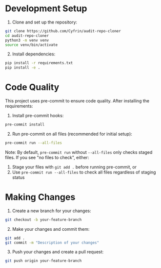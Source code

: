 # Development Setup

1. Clone and set up the repository:
```bash
git clone https://github.com/Cyfrin/audit-repo-cloner
cd audit-repo-cloner
python3 -m venv venv
source venv/bin/activate
```

2. Install dependencies:
```bash
pip install -r requirements.txt
pip install -e .
```

# Code Quality

This project uses pre-commit to ensure code quality. After installing the requirements:

1. Install pre-commit hooks:
```bash
pre-commit install
```

2. Run pre-commit on all files (recommended for initial setup):
```bash
pre-commit run --all-files
```

Note: By default, `pre-commit run` without `--all-files` only checks staged files. If you see "no files to check", either:
1. Stage your files with `git add .` before running pre-commit, or
2. Use `pre-commit run --all-files` to check all files regardless of staging status

# Making Changes

1. Create a new branch for your changes:
```bash
git checkout -b your-feature-branch
```

2. Make your changes and commit them:
```bash
git add .
git commit -m "Description of your changes"
```

3. Push your changes and create a pull request:
```bash
git push origin your-feature-branch
```
